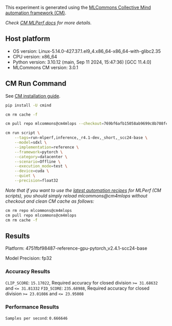 This experiment is generated using the [MLCommons Collective Mind automation framework (CM)](https://github.com/mlcommons/cm4mlops).

*Check [CM MLPerf docs](https://docs.mlcommons.org/inference) for more details.*

## Host platform

* OS version: Linux-5.14.0-427.37.1.el9_4.x86_64-x86_64-with-glibc2.35
* CPU version: x86_64
* Python version: 3.10.12 (main, Sep 11 2024, 15:47:36) [GCC 11.4.0]
* MLCommons CM version: 3.0.1

## CM Run Command

See [CM installation guide](https://docs.mlcommons.org/inference/install/).

```bash
pip install -U cmind

cm rm cache -f

cm pull repo mlcommons@cm4mlops --checkout=769bf6afb15058ab9699c8b708fc484cc9c7b7fb

cm run script \
	--tags=run-mlperf,inference,_r4.1-dev,_short,_scc24-base \
	--model=sdxl \
	--implementation=reference \
	--framework=pytorch \
	--category=datacenter \
	--scenario=Offline \
	--execution_mode=test \
	--device=cuda \
	--quiet \
	--precision=float32
```
*Note that if you want to use the [latest automation recipes](https://docs.mlcommons.org/inference) for MLPerf (CM scripts),
 you should simply reload mlcommons@cm4mlops without checkout and clean CM cache as follows:*

```bash
cm rm repo mlcommons@cm4mlops
cm pull repo mlcommons@cm4mlops
cm rm cache -f

```

## Results

Platform: 4751fbf98487-reference-gpu-pytorch_v2.4.1-scc24-base

Model Precision: fp32

### Accuracy Results 
`CLIP_SCORE`: `15.17022`, Required accuracy for closed division `>= 31.68632` and `<= 31.81332`
`FID_SCORE`: `235.68988`, Required accuracy for closed division `>= 23.01086` and `<= 23.95008`

### Performance Results 
`Samples per second`: `0.666646`
